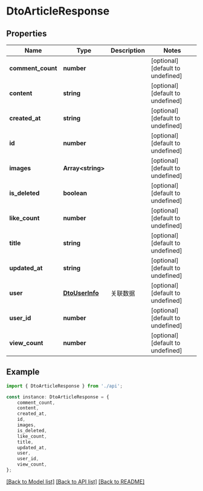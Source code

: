 # DtoArticleResponse


## Properties

Name | Type | Description | Notes
------------ | ------------- | ------------- | -------------
**comment_count** | **number** |  | [optional] [default to undefined]
**content** | **string** |  | [optional] [default to undefined]
**created_at** | **string** |  | [optional] [default to undefined]
**id** | **number** |  | [optional] [default to undefined]
**images** | **Array&lt;string&gt;** |  | [optional] [default to undefined]
**is_deleted** | **boolean** |  | [optional] [default to undefined]
**like_count** | **number** |  | [optional] [default to undefined]
**title** | **string** |  | [optional] [default to undefined]
**updated_at** | **string** |  | [optional] [default to undefined]
**user** | [**DtoUserInfo**](DtoUserInfo.md) | 关联数据 | [optional] [default to undefined]
**user_id** | **number** |  | [optional] [default to undefined]
**view_count** | **number** |  | [optional] [default to undefined]

## Example

```typescript
import { DtoArticleResponse } from './api';

const instance: DtoArticleResponse = {
    comment_count,
    content,
    created_at,
    id,
    images,
    is_deleted,
    like_count,
    title,
    updated_at,
    user,
    user_id,
    view_count,
};
```

[[Back to Model list]](../README.md#documentation-for-models) [[Back to API list]](../README.md#documentation-for-api-endpoints) [[Back to README]](../README.md)
